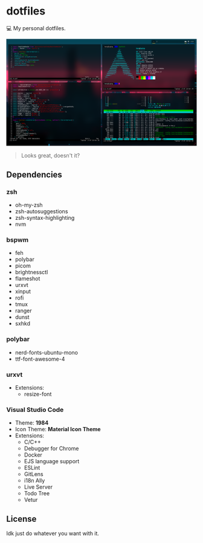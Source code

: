 # dotfiles
💻 My personal dotfiles.

![Screenshot](./screenshot.png)

> Looks great, doesn't it?

## Dependencies
### zsh
* oh-my-zsh
* zsh-autosuggestions
* zsh-syntax-highlighting
* nvm

### bspwm
* feh
* polybar
* picom
* brightnessctl
* flameshot
* urxvt
* xinput
* rofi
* tmux
* ranger
* dunst
* sxhkd

### polybar
* nerd-fonts-ubuntu-mono
* ttf-font-awesome-4

### urxvt
* Extensions:
  - resize-font

### Visual Studio Code
* Theme: **1984**
* Icon Theme: **Material Icon Theme**
* Extensions:
  - C/C++
  - Debugger for Chrome
  - Docker
  - EJS language support
  - ESLint
  - GitLens
  - i18n Ally
  - Live Server
  - Todo Tree
  - Vetur

## License
Idk just do whatever you want with it.

